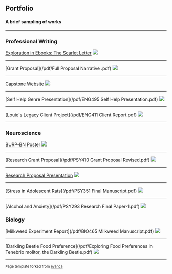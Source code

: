 ## Portfolio

#### A brief sampling of works
---

### Professional Writing

[Exploration in Ebooks: The Scarlet Letter](https://github.com/timlockridge/digpub-the-scarlet-letter)
<img src="/images/lauris-rozentals-RyKLUffUhVM-unsplash.jpg?raw=true"/>

---
[Grant Proposal](/pdf/Full Proposal Narrative .pdf)
<img src="images/after_breast_cancer_logo.png?raw=true"/>

---
<a href="http://www.historichopewellchurch.org">
Capstone Website</a>
<img src="images/hhcbrochureimage.png?raw=true"/>

---
[Self Help Genre Presentation](/pdf/ENG495 Self Help Presentation.pdf)
<img src="images/selfhelptitleslide.png?raw=true"/>

---
[Louie's Legacy Client Project](/pdf/ENG411 Client Report.pdf)
<img src="images/LouiesLegacy-4color.png?raw=true"/>

---

### Neuroscience 

[BURP-BN Poster](/pdf/DATKO_Hinklefinal.pdf)
<img src="images/IMG-2612.jpg?raw=true"/>

---
[Research Grant Proposal](/pdf/PSY410 Grant Proposal Revised.pdf)
<img src="images/alina-grubnyak-tEVGmMaPFXk-unsplash-cropped.jpg?raw=true"/>

---
<a href="https://1drv.ms/b/s!AiohIVjc79L6vDT6vk-KqESyRUMu">
Research Proposal Presentation</a>
<img src="images/Lab_mouse_mg_3213.jpg?raw=true"/>

---
[Stress in Adolescent Rats](/pdf/PSY351 Final Manuscript.pdf)
<img src="images/chamber_raw.png?raw=true"/>

---
[Alcohol and Anxiety](/pdf/PSY293 Research Final Paper-1.pdf)
<img src="images/matthieu-joannon-6ciLddToTgM-unsplash.jpg?raw=true"/>

### Biology

[Milkweed Experiment Report](/pdf/BIO465 Milkweed Manuscript.pdf)
<img src="images/IMG-0376.jpg?raw=true"/>

---
[Darkling Beetle Food Preference](/pdf/Exploring Food Preferences in Tenebrio molitor, the Darkling Beetle.pdf)
<img src="images/IMG-0195.jpg?raw=true"/>





---
<p style="font-size:11px">Page template forked from <a href="https://github.com/evanca/quick-portfolio">evanca</a></p>
<!-- Remove above link if you don't want to attibute -->
